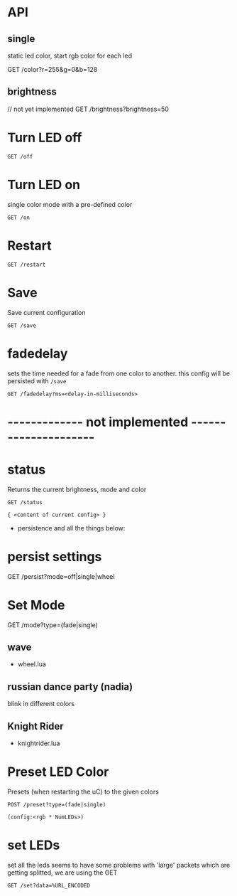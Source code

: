 # API

## single
static led color, start rgb color for each led
  
  GET /color?r=255&g=0&b=128
  
## brightness
// not yet implemented
  GET /brightness?brightness=50

  
# Turn LED off

    GET /off

# Turn LED on
single color mode with a pre-defined color

    GET /on
    
# Restart

    GET /restart

# Save
Save current configuration

    GET /save

# fadedelay
sets the time needed for a fade from one color to another. this config will be
persisted with `/save`

    GET /fadedelay?ms=<delay-in-milliseconds>



# ------------- not implemented ---------------------

# status

Returns the current brightness, mode and color

    GET /status
    
    { <content of current config> }

- persistence and all the things below:

# persist settings

  GET /persist?mode=off|single|wheel

# Set Mode

  GET /mode?type=(fade|single)

## wave

  - wheel.lua

## russian dance party (nadia)
blink in different colors


## Knight Rider
  - knightrider.lua

# Preset LED Color

Presets (when restarting the uC) to the given colors

    POST /preset?type=(fade|single)

    (config:<rgb * NumLEDs>)

# set LEDs

set all the leds
seems to have some problems with 'large' packets which are getting splitted, we
are using the GET

    GET /set?data=%URL_ENCODED

#
